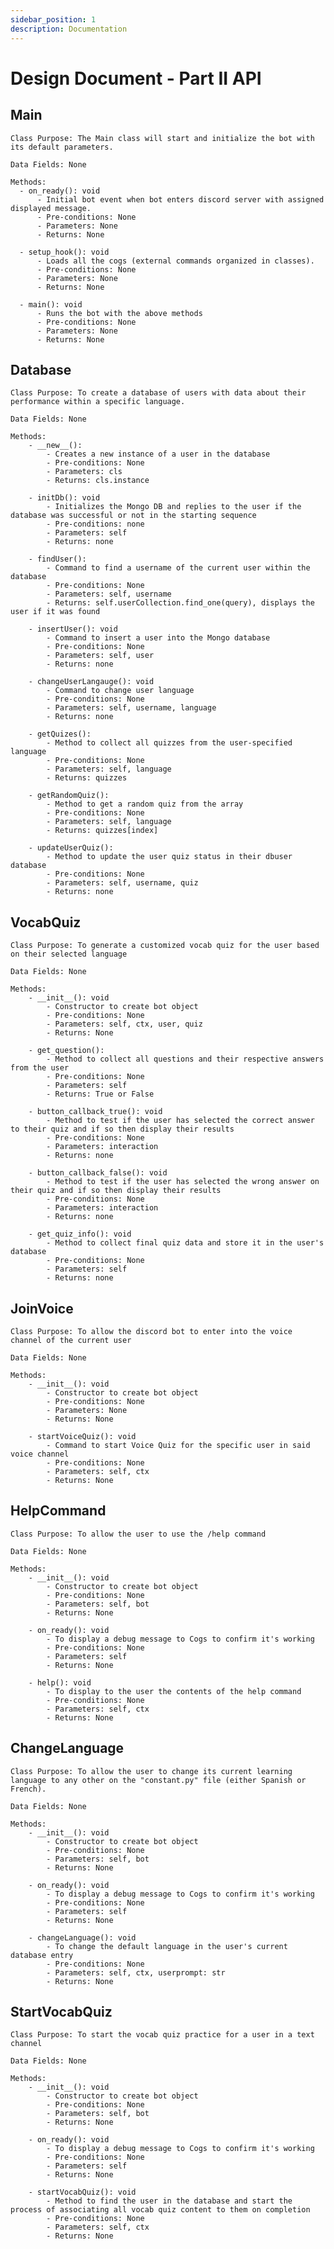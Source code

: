 ```yaml
---
sidebar_position: 1
description: Documentation
---
```


Design Document - Part II API
=============================

## Main
    Class Purpose: The Main class will start and initialize the bot with its default parameters.

    Data Fields: None

    Methods:
      - on_ready(): void
          - Initial bot event when bot enters discord server with assigned displayed message.
          - Pre-conditions: None
          - Parameters: None
          - Returns: None

      - setup_hook(): void
          - Loads all the cogs (external commands organized in classes).
          - Pre-conditions: None
          - Parameters: None
          - Returns: None

      - main(): void
          - Runs the bot with the above methods
          - Pre-conditions: None
          - Parameters: None
          - Returns: None
## Database
    Class Purpose: To create a database of users with data about their performance within a specific language.

    Data Fields: None

    Methods:
        - __new__():
            - Creates a new instance of a user in the database
            - Pre-conditions: None
            - Parameters: cls
            - Returns: cls.instance

        - initDb(): void
            - Initializes the Mongo DB and replies to the user if the database was successful or not in the starting sequence
            - Pre-conditions: none
            - Parameters: self
            - Returns: none

        - findUser():
            - Command to find a username of the current user within the database
            - Pre-conditions: None
            - Parameters: self, username
            - Returns: self.userCollection.find_one(query), displays the user if it was found

        - insertUser(): void
            - Command to insert a user into the Mongo database
            - Pre-conditions: None
            - Parameters: self, user
            - Returns: none

        - changeUserLangauge(): void
            - Command to change user language
            - Pre-conditions: None
            - Parameters: self, username, language
            - Returns: none

        - getQuizes():
            - Method to collect all quizzes from the user-specified language
            - Pre-conditions: None
            - Parameters: self, language
            - Returns: quizzes

        - getRandomQuiz():
            - Method to get a random quiz from the array
            - Pre-conditions: None
            - Parameters: self, language
            - Returns: quizzes[index]

        - updateUserQuiz():
            - Method to update the user quiz status in their dbuser database
            - Pre-conditions: None
            - Parameters: self, username, quiz
            - Returns: none

## VocabQuiz
    Class Purpose: To generate a customized vocab quiz for the user based on their selected language
    
    Data Fields: None

    Methods:
        - __init__(): void
            - Constructor to create bot object
            - Pre-conditions: None
            - Parameters: self, ctx, user, quiz
            - Returns: None

        - get_question():
            - Method to collect all questions and their respective answers from the user
            - Pre-conditions: None
            - Parameters: self
            - Returns: True or False

        - button_callback_true(): void
            - Method to test if the user has selected the correct answer to their quiz and if so then display their results
            - Pre-conditions: None
            - Parameters: interaction
            - Returns: none

        - button_callback_false(): void
            - Method to test if the user has selected the wrong answer on their quiz and if so then display their results
            - Pre-conditions: None
            - Parameters: interaction
            - Returns: none

        - get_quiz_info(): void
            - Method to collect final quiz data and store it in the user's database
            - Pre-conditions: None
            - Parameters: self
            - Returns: none

## JoinVoice
    Class Purpose: To allow the discord bot to enter into the voice channel of the current user
    
    Data Fields: None

    Methods:
        - __init__(): void
            - Constructor to create bot object
            - Pre-conditions: None
            - Parameters: None
            - Returns: None

        - startVoiceQuiz(): void
            - Command to start Voice Quiz for the specific user in said voice channel
            - Pre-conditions: None
            - Parameters: self, ctx
            - Returns: None

## HelpCommand
    Class Purpose: To allow the user to use the /help command

    Data Fields: None

    Methods:
        - __init__(): void
            - Constructor to create bot object
            - Pre-conditions: None
            - Parameters: self, bot
            - Returns: None

        - on_ready(): void
            - To display a debug message to Cogs to confirm it's working
            - Pre-conditions: None
            - Parameters: self
            - Returns: None

        - help(): void
            - To display to the user the contents of the help command
            - Pre-conditions: None
            - Parameters: self, ctx
            - Returns: None

## ChangeLanguage
    Class Purpose: To allow the user to change its current learning language to any other on the "constant.py" file (either Spanish or French).

    Data Fields: None

    Methods:
        - __init__(): void
            - Constructor to create bot object
            - Pre-conditions: None
            - Parameters: self, bot
            - Returns: None

        - on_ready(): void
            - To display a debug message to Cogs to confirm it's working
            - Pre-conditions: None
            - Parameters: self
            - Returns: None

        - changeLanguage(): void
            - To change the default language in the user's current database entry
            - Pre-conditions: None
            - Parameters: self, ctx, userprompt: str
            - Returns: None

## StartVocabQuiz
    Class Purpose: To start the vocab quiz practice for a user in a text channel

    Data Fields: None

    Methods:
        - __init__(): void
            - Constructor to create bot object
            - Pre-conditions: None
            - Parameters: self, bot
            - Returns: None

        - on_ready(): void
            - To display a debug message to Cogs to confirm it's working
            - Pre-conditions: None
            - Parameters: self
            - Returns: None

        - startVocabQuiz(): void
            - Method to find the user in the database and start the process of associating all vocab quiz content to them on completion
            - Pre-conditions: None
            - Parameters: self, ctx
            - Returns: None
